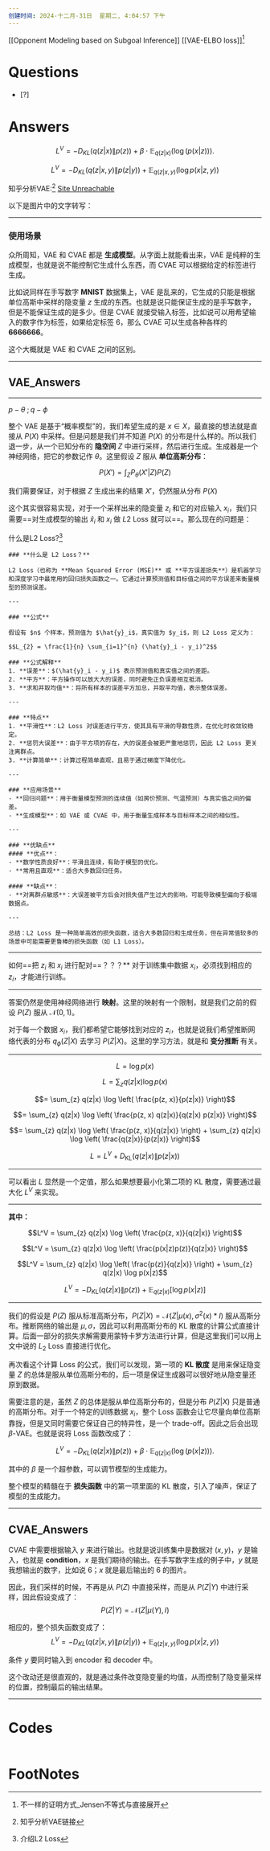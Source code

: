 ```yaml
---
创建时间: 2024-十二月-31日  星期二, 4:04:57 下午
---
```

[[Opponent Modeling based on Subgoal Inference]]
[[VAE-ELBO loss]][^1]

# Questions

- [?] 


# Answers
$$L^V = -D_{KL}(q(z|x) \| p(z)) + \beta \cdot \mathbb{E}_{q(z|x)}(\log(p(x|z))).$$

$$L^V = -D_{KL}(q(z|x,y) \| p(z|y)) + \mathbb{E}_{q(z|x,y)} (\log p(x|z, y))$$


知乎分析VAE:[^2]
[Site Unreachable](https://zhuanlan.zhihu.com/p/344546057)

以下是图片中的文字转写：

---

### 使用场景

众所周知，VAE 和 CVAE 都是 **生成模型**。从字面上就能看出来，VAE 是纯粹的生成模型，也就是说不能控制它生成什么东西，而 CVAE 可以根据给定的标签进行生成。

比如说同样在手写数字 **MNIST** 数据集上，VAE 是乱来的，它生成的只能是根据单位高斯中采样的隐变量 $z$ 生成的东西。也就是说只能保证生成的是手写数字，但是不能保证生成的是多少。但是 CVAE 就接受输入标签，比如说可以用希望输入的数字作为标签，如果给定标签 6，那么 CVAE 可以生成各种各样的 **6666666**。

这个大概就是 VAE 和 CVAE 之间的区别。

---

## VAE_Answers


---
$p-\theta\;;q- \phi$

整个 VAE 是基于“概率模型”的，我们希望生成的是 $x \in X$，最直接的想法就是直接从 $P(X)$ 中采样。但是问题是我们并不知道 $P(X)$ 的分布是什么样的。所以我们退一步，从一个已知分布的 **隐空间** $Z$ 中进行采样，然后进行生成。生成器是一个神经网络，把它的参数记作 $\theta$。这里假设 $Z$ 服从 **单位高斯分布**：

$$P(X') = \int_Z P_\theta (X'|Z) P(Z)$$

我们需要保证，对于根据 $Z$ 生成出来的结果 $X'$，仍然服从分布 $P(X)$

这个其实很容易实现，对于一个采样出来的隐变量 $z_i$ 和它的对应输入 $x_i$，我们只需要==对生成模型的输出 $\hat{x}_i$ 和 $x_i$ 做 $L2$ Loss 就可以==。那么现在的问题是：

什么是L2 Loss?[^3]

````ad-help
### **什么是 L2 Loss？**

L2 Loss（也称为 **Mean Squared Error (MSE)** 或 **平方误差损失**）是机器学习和深度学习中最常用的回归损失函数之一。它通过计算预测值和目标值之间的平方误差来衡量模型的预测误差。

---

### **公式**

假设有 $n$ 个样本，预测值为 $\hat{y}_i$，真实值为 $y_i$，则 L2 Loss 定义为：

$$L_{2} = \frac{1}{n} \sum_{i=1}^{n} (\hat{y}_i - y_i)^2$$

### **公式解释**
1. **误差**：$(\hat{y}_i - y_i)$ 表示预测值和真实值之间的差距。
2. **平方**：平方操作可以放大大的误差，同时避免正负误差相互抵消。
3. **求和并取均值**：将所有样本的误差平方加总，并取平均值，表示整体误差。

---

### **特点**
1. **平滑性**：L2 Loss 对误差进行平方，使其具有平滑的导数性质，在优化时收敛较稳定。
2. **惩罚大误差**：由于平方项的存在，大的误差会被更严重地惩罚，因此 L2 Loss 更关注离群点。
3. **计算简单**：计算过程简单直观，且易于通过梯度下降优化。

---

### **应用场景**
- **回归问题**：用于衡量模型预测的连续值（如房价预测、气温预测）与真实值之间的偏差。
- **生成模型**：如 VAE 或 CVAE 中，用于衡量生成样本与目标样本之间的相似性。

---

### **优缺点**
#### **优点**：
- **数学性质良好**：平滑且连续，有助于模型的优化。
- **常用且直观**：适合大多数回归任务。

#### **缺点**：
- **对离群点敏感**：大误差被平方后会对损失值产生过大的影响，可能导致模型偏向于极端数据点。

---

总结：L2 Loss 是一种简单高效的损失函数，适合大多数回归和生成任务，但在异常值较多的场景中可能需要更鲁棒的损失函数（如 L1 Loss）。
`````


---

如何==把 $z_i$ 和 $x_i$ 进行配对==？？？** 对于训练集中数据 $x_i$，必须找到相应的 $z_i$，才能进行训练。

---

答案仍然是使用神经网络进行 **映射**。这里的映射有一个限制，就是我们之前的假设 $P(Z)$ 服从 $\mathcal{N}(0, 1)$。

对于每一个数据 $x_i$，我们都希望它能够找到对应的 $z_i$，也就是说我们希望推断网络代表的分布 $q_\phi(Z|X)$ 去学习 $P(Z|X)$。这里的学习方法，就是和 **变分推断** 有关。

---

$$L = \log p(x)$$

$$L = \sum_{z} q(z|x) \log p(x)$$

$$= \sum_{z} q(z|x) \log \left( \frac{p(z, x)}{p(z|x)} \right)$$

$$= \sum_{z} q(z|x) \log \left( \frac{p(z, x) q(z|x)}{q(z|x) p(z|x)} \right)$$

$$= \sum_{z} q(z|x) \log \left( \frac{p(z, x)}{q(z|x)} \right) + \sum_{z} q(z|x) \log \left( \frac{q(z|x)}{p(z|x)} \right)$$

$$L = L^V + D_{\text{KL}}(q(z|x) \| p(z|x))$$

---

可以看出 $L$ 显然是一个定值，那么如果想要最小化第二项的 KL 散度，需要通过最大化 $L^V$ 来实现。

---
**其中：**

$$L^V = \sum_{z} q(z|x) \log \left( \frac{p(z, x)}{q(z|x)} \right)$$

$$L^V = \sum_{z} q(z|x) \log \left( \frac{p(x|z)p(z)}{q(z|x)} \right)$$

$$L^V = \sum_{z} q(z|x) \log \left( \frac{p(z)}{q(z|x)} \right) + \sum_{z} q(z|x) \log p(x|z)$$

$$L^V = -D_{\text{KL}}(q(z|x) \| p(z)) + \mathbb{E}_{q(z|x)}[\log p(x|z)]$$

--- 

我们的假设是 $P(Z)$ 服从标准高斯分布，$P(Z|X) = \mathcal{N}(Z|\mu(x), \sigma^2(x) \ast I)$ 服从高斯分布。推断网络的输出是 $\mu, \sigma$，因此可以利用高斯分布的 KL 散度的计算公式直接计算。后面一部分的损失求解需要用蒙特卡罗方法进行计算，但是这里我们可以用上文中说的 $L_2$ Loss 直接进行优化。

再次看这个计算 Loss 的公式，我们可以发现，第一项的 **KL 散度** 是用来保证隐变量 $Z$ 的总体是服从单位高斯分布的，后一项是保证生成器可以很好地从隐变量还原到数据。

需要注意的是，虽然 $Z$ 的总体是服从单位高斯分布的，但是分布 $P(Z|X)$ 只是普通的高斯分布。对于一个特定的训练数据 $x_i$，整个 Loss 函数会让它尽量向单位高斯靠拢，但是又同时需要它保证自己的特异性，是一个 trade-off。因此之后会出现 $\beta$-VAE。也就是说将 Loss 函数改成了：

$$L^V = -D_{KL}(q(z|x) \| p(z)) + \beta \cdot \mathbb{E}_{q(z|x)}(\log(p(x|z))).$$

其中的 $\beta$ 是一个超参数，可以调节模型的生成能力。

整个模型的精髓在于 **损失函数** 中的第一项里面的 KL 散度，引入了噪声，保证了模型的生成能力。

---


## CVAE_Answers

CVAE 中需要根据输入 $y$ 来进行输出。也就是说训练集中是数据对 $(x, y)$，$y$ 是输入，也就是 **condition**，$x$ 是我们期待的输出。在手写数字生成的例子中，$y$ 就是我想输出的数字，比如说 6；$x$ 就是最后输出的 6 的图片。

因此，我们采样的时候，不再是从 $P(Z)$ 中直接采样，而是从 $P(Z|Y)$ 中进行采样，因此假设变成了：
$$P(Z|Y) = \mathcal{N}(Z | \mu(Y), I)$$

相应的，整个损失函数变成了：
$$L^V = -D_{KL}(q(z|x,y) \| p(z|y)) + \mathbb{E}_{q(z|x,y)} (\log p(x|z, y))$$

条件 $y$ 要同时输入到 encoder 和 decoder 中。

这个改动还是很直观的，就是通过条件改变隐变量的均值，从而控制了隐变量采样的位置，控制最后的输出结果。

---

# Codes

```python

```


# FootNotes

[^1]: 不一样的证明方式_Jensen不等式与直接展开
[^2]: 知乎分析VAE链接
[^3]: 介绍L2 Loss